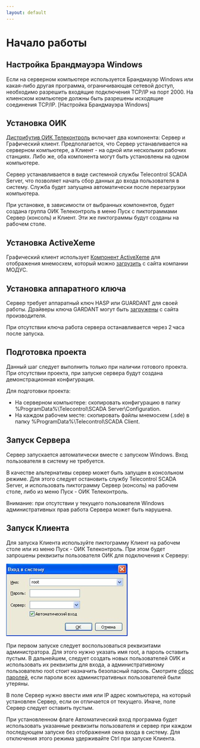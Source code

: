 ```yaml
---
layout: default
---
```


# Начало работы

## Настройка Брандмауэра Windows

Если на серверном компьютере используется Брандмауэр Windows или какая-либо другая программа, ограничивающая сетевой доступ, необходимо разрешить входящие подключения TCP/IP на порт 2000. На клиенском компьютере должны быть разрешены исходящие соединения TCP/IP. [Настройка Брандмауэра Windows]


## Установка ОИК

[Дистрибутив ОИК Телеконтроль](http://telecontrol.ru/deploy/telecontrol-scada-1.15.3.msi) включает два компонента: Сервер и Графический клиент. Предполагается, что Сервер устанавливается на серверном компьютере, а Клиент - на одной или нескольких рабочих станциях. Либо же, оба компонента могут быть установлены на одном компьютере.

Сервер устанавливается в виде системной службы Telecontrol SCADA Server, что позволяет начать сбор данных до входа пользователя в систему. Служба будет запущена автоматически после перезагрузки компьютера.

При установке, в зависимости от выбранных компонентов, будет создана группа ОИК Телеконтроль в меню Пуск с пиктограммами Сервер (консоль) и Клиент. Эти же пиктограммы будут созданы на рабочем столе.


## Установка ActiveXeme

Графический клиент использует [Компонент ActiveXeme](http://swman.ru/content/blogcategory/21/49/) для отображения мнемосхем, который можно [загрузить](http://swman.ru/download/520/ActivesXeme_5.20.101_setup.exe) с сайта компании МОДУС.


## Установка аппаратного ключа

Сервер требует аппаратный ключ HASP или GUARDANT для своей работы. Драйверы ключа GARDANT могут быть [загружены](https://www.guardant.ru/support/download/drivers/) с сайта производителя.

При отсутствии ключа работа сервера останавливается через 2 часа после запуска.


## Подготовка проекта

Данный шаг следует выполнить только при наличии готового проекта. При отсутствии проекта, при запуске сервера будут создана демонстрационная конфигурация.

Для подготовки проекта:
* На серверном компьютере: скопировать конфигурацию в папку %ProgramData%\Telecontrol\SCADA Server\Configuration.
* На каждом рабочем месте: скопировать файлы мнемосхем (.sde) в папку %ProgramData%\Telecontrol\SCADA Client.


## Запуск Сервера

Сервер запускается автоматически вместе с запуском Windows. Вход пользователя в систему не требуется.

В качестве альтернативы сервер может быть запущен в консольном режиме. Для этого следует остановить службу Telecontrol SCADA Server, и использовать пиктограмму Сервер (консоль) на рабочем столе, либо из меню Пуск - ОИК Телеконтроль.

Внимание: при отсутствии у текущего пользователя Windows административных прав работа Сервера может быть нарушена.


## Запуск Клиента

Для запуска Клиента используйте пиктограмму Клиент на рабочем столе или из меню Пуск - ОИК Телеконтроль. При этом будет запрошены реквизиты пользователя ОИК для подключения к Серверу:

![](img/login.jpg)

При первом запуске следует воспользоваться реквизитами администратора. Для этого нужно указать имя root, а 
пароль оставить пустым. В дальнейшем, следует создать новых пользователей ОИК и использовать их реквизиты для входа, а  административному пользователю root стоит назначить безопасный пароль. Смотрите [сброс паролей](client.md/#reset-passwords), если пароли всех административных пользователей были утеряны.

В поле Сервер нужно ввести имя или IP адрес компьютера, на который установлен Сервер, если он отличается от текущего. Иначе, поле Сервер следует оставить пустым.

При установленном флаге Автоматический вход программа будет использовать указанные реквизиты пользователя и сервер при каждом последующем запуске без отображения окна входа в систему. Для отключения этого режима удерживайте Ctrl при запуске Клиента.